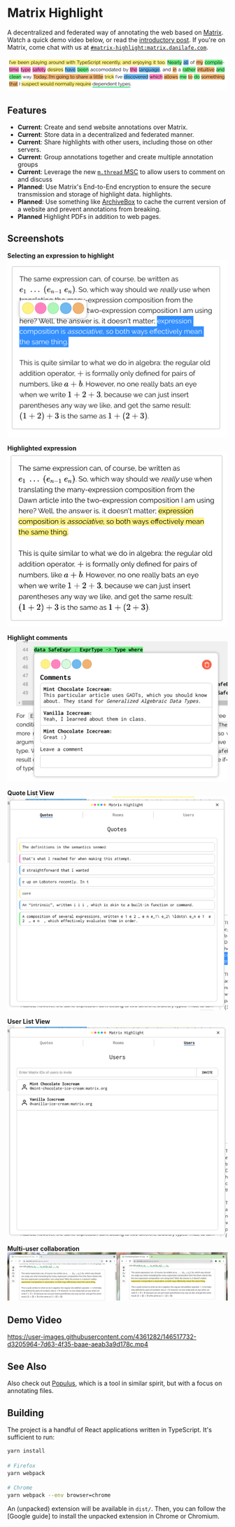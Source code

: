 # Matrix Highlight
A decentralized and federated way of annotating the web based on [Matrix](https://matrix.org).
Watch a quick demo video below, or read the [introductory post](https://danilafe.com/blog/introducing_highlight/).
If you're on Matrix, come chat with us at [`#matrix-highlight:matrix.danilafe.com`](https://matrix.to/#/#matrix-highlight:matrix.danilafe.com).

![Image](./pictures/mhl_many.png)

## Features
* __Current__: Create and send website annotations over Matrix.
* __Current__: Store data in a decentralized and federated manner.
* __Current__: Share highlights with other users, including those on other servers.
* __Current__: Group annotations together and create multiple annotation groups
* __Current__: Leverage the new [`m.thread` MSC](https://github.com/matrix-org/matrix-doc/blob/gsouquet/threading-via-relations/proposals/3440-threading-via-relations.md) to allow users to comment on and discuss
* __Planned__: Use Matrix's End-to-End encryption to ensure the secure transmission and storage of highlight data.
highlights.
* __Planned__: Use something like [ArchiveBox](https://archivebox.io/) to cache the current version of a website and prevent annotations from breaking.
* __Planned__ Highlight PDFs in addition to web pages.

## Screenshots
__Selecting an expression to highlight__
![Selecting an expression to highlight](./pictures/mhl_tooltip.png)

__Highlighted expression__
![Highlighted expression](./pictures/mhl_highlight.png)

__Highlight comments__
![Highlight comments](./pictures/mhl_comments.png)

__Quote List View__
![Quote List View](./pictures/mhl_quotelist.png)

__User List View__
![User List View](./pictures/mhl_userlist.png)

__Multi-user collaboration__
![Multi-user collaboration](./pictures/mhl_multi.png)

## Demo Video
https://user-images.githubusercontent.com/4361282/146517732-d3205964-7d63-4f35-baae-aeab3a9d178c.mp4

## See Also
Also check out [Populus](https://github.com/opentower/populus-viewer), which is a tool in similar spirit, but with a focus on annotating files.

## Building
The project is a handful of React applications written in TypeScript. It's sufficient to run:

```Bash
yarn install

# Firefox
yarn webpack

# Chrome
yarn webpack --env browser=chrome
```

An (unpacked) extension will be available in `dist/`. Then, you can follow the [Google guide] to
install the unpacked extension in Chrome or Chromium.
